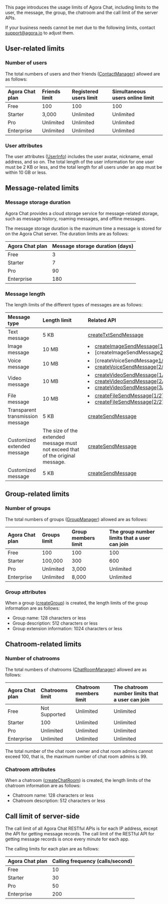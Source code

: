 This page introduces the usage limits of Agora Chat, including limits to the user, the message, the group, the chatroom and the call limit of the server APIs.

If your business needs cannot be met due to the following limits, contact [support@agora.io](mailto:support@agora.io) to adjust them.

## User-related limits

### Number of users

The total numbers of users and their friends ([ContactManager](https://hyphenateinc.github.io/android_reference/classio_1_1agora_1_1chat_1_1_contact_manager.html)) allowed are as follows:

| Agora Chat plan | Friends limit | Registered users limit | Simultaneous users online limit |
| :-------------- | :------------ | :--------------------- | :------------------------------ |
| Free            | 100           | 100                    | 100                             |
| Starter         | 3,000         | Unlimited              | Unlimited                       |
| Pro             | Unlimited     | Unlimited              | Unlimited                       |
| Enterprise      | Unlimited     | Unlimited              | Unlimited                       |

### User attributes 

The user attributes ([UserInfo](https://hyphenateinc.github.io/android_reference/classio_1_1agora_1_1chat_1_1_user_info.html)) includes the user avatar, nickname, email address, and so on. The total length of the user information for one user must be 2 KB or less, and the total length for all users under an app must be within 10 GB or less.

## Message-related limits

### Message storage duration

Agora Chat provides a cloud storage service for message-related storage, such as message history, roaming messages, and offline messages.

The message storage duration is the maximum time a message is stored for on the Agora Chat server. The duration limits are as follows:

| Agora Chat plan | Message storage duration (days) |
| :-------------- | :------------------------------ |
| Free            | 3                               |
| Starter         | 7                               |
| Pro             | 90                              |
| Enterprise      | 180                             |

### Message length

The length limits of the different types of messages are as follows:

| Message type                     |  <span style="white-space:nowrap;"> Length limit &emsp;&emsp;</span>                                                 |<span style="white-space:nowrap;">Related API  &emsp;&emsp;&emsp;&emsp;&emsp;&emsp;&emsp;&emsp;&emsp;&emsp;&emsp;&emsp;&emsp;&emsp;&emsp;&emsp;&emsp;&emsp;&emsp;&emsp;&emsp;</span>                                                     |
| :------------------------------- | :----------------------------------------------------------- | :----------------------------------------------------------- |
| Text message                     | 5 KB                                                         | [createTxtSendMessage](https://hyphenateinc.github.io/android_reference/classio_1_1agora_1_1chat_1_1_chat_message.html#af6312e5ea0ca70b36d22c5e0bdfc288f) |
| Image message                    | 10 MB                                                        | <li>[createImageSendMessage](https://hyphenateinc.github.io/android_reference/classio_1_1agora_1_1chat_1_1_chat_message.html#af8d0cd1cfc67aa8deb50386ff4dac2cd)[[1/2\]](https://hyphenateinc.github.io/android_reference/classio_1_1agora_1_1chat_1_1_chat_message.html#afff9282db0b4fe2086a7afc70dc092f8)<li>[createImageSendMessage[2/2\]](https://hyphenateinc.github.io/android_reference/classio_1_1agora_1_1chat_1_1_chat_message.html#a1207ebdd9c5ee4abd78ca1e49de6c7e1) |
| Voice message                    | 10 MB                                                        | <li>[createVoiceSendMessage[1/2\]](https://hyphenateinc.github.io/android_reference/classio_1_1agora_1_1chat_1_1_chat_message.html#afff9282db0b4fe2086a7afc70dc092f8)<li>[createVoiceSendMessage](https://hyphenateinc.github.io/android_reference/classio_1_1agora_1_1chat_1_1_chat_message.html#a5935e8c3e8ed4069b01ca38b1f1a6ab9)[[2/2\]](https://hyphenateinc.github.io/android_reference/classio_1_1agora_1_1chat_1_1_chat_message.html#a1207ebdd9c5ee4abd78ca1e49de6c7e1) |
| Video message                    | 10 MB                                                        |<li> [createVideoSendMessage](https://hyphenateinc.github.io/android_reference/classio_1_1agora_1_1chat_1_1_chat_message.html#ac78142ff1dfe3fa07d63027978a9ef84)[[1/3\]](https://hyphenateinc.github.io/android_reference/classio_1_1agora_1_1chat_1_1_chat_message.html#afff9282db0b4fe2086a7afc70dc092f8)<li>[createVideoSendMessage](https://hyphenateinc.github.io/android_reference/classio_1_1agora_1_1chat_1_1_chat_message.html#a487c212c323a110d1d5ca6406903e11f)[[2/3\]](https://hyphenateinc.github.io/android_reference/classio_1_1agora_1_1chat_1_1_chat_message.html#afff9282db0b4fe2086a7afc70dc092f8)<li>[createVideoSendMessage](https://hyphenateinc.github.io/android_reference/classio_1_1agora_1_1chat_1_1_chat_message.html#aae1215a31dad2f68bcad9a321defe3fd)[[3/3\]](https://hyphenateinc.github.io/android_reference/classio_1_1agora_1_1chat_1_1_chat_message.html#afff9282db0b4fe2086a7afc70dc092f8) |
| File message                     | 10 MB                                                        |<li> [createFileSendMessage](https://hyphenateinc.github.io/android_reference/classio_1_1agora_1_1chat_1_1_chat_message.html#a7b0d8a9c7edb6a7ed02a02a9d67d65f7)[[1/2\]](https://hyphenateinc.github.io/android_reference/classio_1_1agora_1_1chat_1_1_chat_message.html#afff9282db0b4fe2086a7afc70dc092f8)<li>[createFileSendMessage](https://hyphenateinc.github.io/android_reference/classio_1_1agora_1_1chat_1_1_chat_message.html#acbab1df477a2b8a5aaf7053e27fc9232)[[2/2\]](https://hyphenateinc.github.io/android_reference/classio_1_1agora_1_1chat_1_1_chat_message.html#a1207ebdd9c5ee4abd78ca1e49de6c7e1) |
| Transparent transmission message | 5 KB                                                         | [createSendMessage](https://hyphenateinc.github.io/android_reference/classio_1_1agora_1_1chat_1_1_chat_message.html#a1c26e1f6420a89921bae7eb9ea362506) |
| Customized extended message      | The size of the extended message must not exceed that of the original message. | [createSendMessage](https://hyphenateinc.github.io/android_reference/classio_1_1agora_1_1chat_1_1_chat_message.html#a1c26e1f6420a89921bae7eb9ea362506) |
| Customized message               | 5 KB                                                         | [createSendMessage](https://hyphenateinc.github.io/android_reference/classio_1_1agora_1_1chat_1_1_chat_message.html#a1c26e1f6420a89921bae7eb9ea362506) |

## Group-related limits

### Number of groups

The total numbers of groups ([GroupManager](https://hyphenateinc.github.io/android_reference/classio_1_1agora_1_1chat_1_1_group_manager.html)) allowed are as follows:

| Agora Chat plan | Groups limit | Group members limit | The group number limits that a user can join |
| :-------------- | :----------- | :------------------ | :------------------------------------------- |
| Free            | 100          | 100                 | 100                                          |
| Starter         | 100,000      | 300                 | 600                                          |
| Pro             | Unlimited    | 3,000               | Unlimited                                    |
| Enterprise      | Unlimited    | 8,000               | Unlimited                                    |

### Group attributes

When a group ([createGroup](https://hyphenateinc.github.io/android_reference/classio_1_1agora_1_1chat_1_1_group_manager.html#a57cfa23aae3b00d282b75023fc43899c)) is created, the length limits of the group information are as follows:

- Group name: 128 characters or less
- Group description: 512 characters or less
- Group extension information: 1024 characters or less

## Chatroom-related limits

### Number of chatrooms

The total numbers of chatrooms ([ChatRoomManager](https://hyphenateinc.github.io/android_reference/classio_1_1agora_1_1chat_1_1_contact_manager.html)) allowed are as follows:

| Agora Chat plan | Chatrooms limit | Chatroom members limit | The chatroom number limits that a user can join |
| :-------------- | :-------------- | :--------------------- | :---------------------------------------------- |
| Free            | Not Supported   | Unlimited              | Unlimited                                       |
| Starter         | 100             | Unlimited              | Unlimited                                       |
| Pro             | Unlimited       | Unlimited              | Unlimited                                       |
| Enterprise      | Unlimited       | Unlimited              | Unlimited                                       |

The total number of the chat room owner and chat room admins cannot exceed 100, that is, the maximum number of chat room admins is 99.

### Chatroom attributes

When a chatroom ([createChatRoom](https://hyphenateinc.github.io/android_reference/classio_1_1agora_1_1chat_1_1_chat_room_manager.html#a6ea3f7131041f844e710f00996091cab)) is created, the length limits of the chatroom information are as follows:

- Chatroom name: 128 characters or less
- Chatroom description: 512 characters or less

## Call limit of server-side

The call limit of all Agora Chat RESTful APIs is for each IP address, except the API for getting message records. The call limit of the RESTful API for getting message records is once every minute for each app.

The calling limits for each plan are as follows:

| Agora Chat plan | Calling frequency (calls/second) |
| :-------------- | :------------------------------- |
| Free            | 10                               |
| Starter         | 30                               |
| Pro             | 50                               |
| Enterprise      | 200                              |